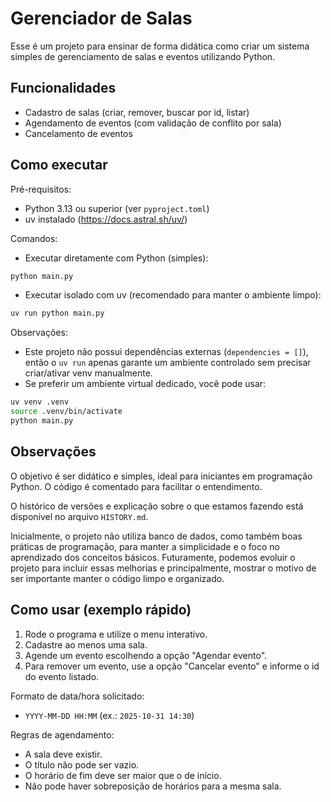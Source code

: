 # Gerenciador de Salas

Esse é um projeto para ensinar de forma didática como criar um sistema simples de gerenciamento de salas e eventos utilizando Python.

## Funcionalidades

- Cadastro de salas (criar, remover, buscar por id, listar)
- Agendamento de eventos (com validação de conflito por sala)
- Cancelamento de eventos

## Como executar

Pré-requisitos:

- Python 3.13 ou superior (ver `pyproject.toml`)
- uv instalado (https://docs.astral.sh/uv/)

Comandos:

- Executar diretamente com Python (simples):

```bash
python main.py
```

- Executar isolado com uv (recomendado para manter o ambiente limpo):

```bash
uv run python main.py
```

Observações:

- Este projeto não possui dependências externas (`dependencies = []`), então o `uv run` apenas garante um ambiente controlado sem precisar criar/ativar venv manualmente.
- Se preferir um ambiente virtual dedicado, você pode usar:

```bash
uv venv .venv
source .venv/bin/activate
python main.py
```

## Observações

O objetivo é ser didático e simples, ideal para iniciantes em programação Python. O código é comentado para facilitar o entendimento.

O histórico de versões e explicação sobre o que estamos fazendo está disponível no arquivo `HISTORY.md`.

Inicialmente, o projeto não utiliza banco de dados, como também boas práticas de programação, para manter a simplicidade e o foco no aprendizado dos conceitos básicos.
Futuramente, podemos evoluir o projeto para incluir essas melhorias e principalmente, mostrar o motivo de ser importante manter o código limpo e organizado.

## Como usar (exemplo rápido)

1. Rode o programa e utilize o menu interativo.
2. Cadastre ao menos uma sala.
3. Agende um evento escolhendo a opção "Agendar evento".
4. Para remover um evento, use a opção "Cancelar evento" e informe o id do evento listado.

Formato de data/hora solicitado:

- `YYYY-MM-DD HH:MM` (ex.: `2025-10-31 14:30`)

Regras de agendamento:

- A sala deve existir.
- O título não pode ser vazio.
- O horário de fim deve ser maior que o de início.
- Não pode haver sobreposição de horários para a mesma sala.
